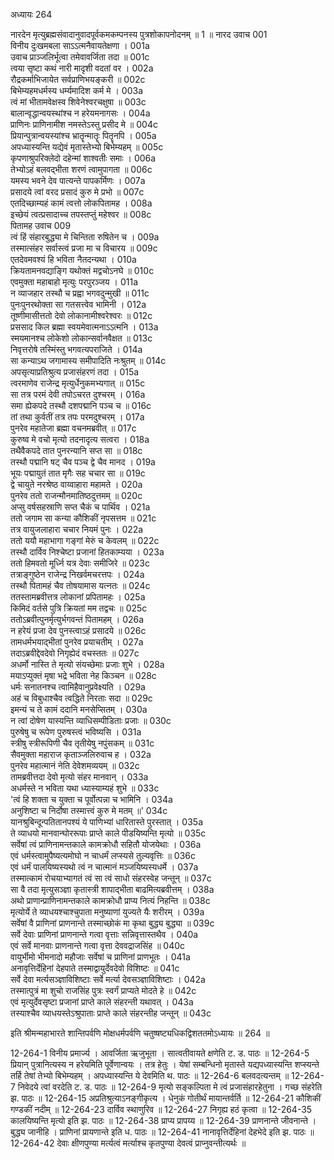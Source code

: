 अध्यायः 264

नारदेन मृत्युब्रह्मसंवादानुवादपूर्वकमकम्पनस्य पुत्रशोकापनोदनम् ॥ 1 ॥
नारद उवाच 	001  
विनीय दुःखमबला साऽऽत्मनैवायतेक्षणा ।	001a  
उवाच प्राञ्जलिर्भूत्वा तमेवावर्जिता तदा ॥	001c  
त्वया सृष्टा कथं नारी मादृशी वदतां वर ।	002a  
रौद्रकर्माभिजायेत सर्वप्राणिभयङ्करी ॥	002c  
बिभेम्यहमधर्मस्य धर्म्यमादिश कर्म मे ।	003a  
त्वं मां भीतामवेक्षस्व शिवेनेश्वरचक्षुषा ॥	003c  
बालान्वृद्धान्वयस्थांश्च न हरेयमनागसः ।	004a  
प्राणिनः प्राणिनामीश नमस्तेऽस्तु प्रसीद मे ॥	004c  
प्रियान्पुत्रान्वयस्यांश्च भ्रातॄन्मातॄः पितॄनपि ।	005a  
अपध्यास्यन्ति यद्येवं मृतास्तेभ्यो बिभेम्यहम् ॥	005c  
कृपणाश्रुपरिक्लेदो दहेन्मां शाश्वतीः समाः ।	006a  
तेभ्योऽहं बलवद्भीता शरणं त्वामुपागता ॥	006c  
यमस्य भवने देव पात्यन्ते पापकर्मिणः ।	007a  
प्रसादये त्वां वरद प्रसादं कुरु मे प्रभो ॥	007c  
एतदिच्छाम्यहं कामं त्वत्तो लोकपितामह ।	008a  
इच्छेयं त्वत्प्रसादाच्च तपस्तप्तुं महेश्वर ॥	008c  
पितामह उवाच 	009  
त्वं हिं संहारबुद्ध्या मे चिन्तिता रुषितेन च ।	009a  
तस्मात्संहर सर्वास्त्वं प्रजा मा च विचारय ॥	009c  
एतदेवमवश्यं हि भविता नैतदन्यथा ।	010a  
क्रियतामनवद्याङ्गि यथोक्तं मद्वचोऽनघे ॥	010c  
एवमुक्ता महाबाहो मृत्युः परपुरञ्जय ।	011a  
न व्याजहार तस्थौ च प्रह्वा भगवदुन्मुखी ॥	011c  
पुनःपुनरथोक्ता सा गतसत्त्वेव भामिनी ।	012a  
तूष्णीमासीत्ततो देवो लोकानामीश्वरेश्वरः ॥	012c  
प्रससाद किल ब्रह्मा स्वयमेवात्मनाऽऽत्मनि ।	013a  
स्मयमानश्च लोकेशो लोकान्सर्वानवैक्षत ॥	013c  
निवृत्तरोषे तस्मिंस्तु भगवत्यपराजिते ।	014a  
सा कन्याऽथ जगामास्य समीपादिति नःश्रुतम् ॥	014c  
अपसृत्याप्रतिश्रुत्य प्रजासंहरणं तदा ।	015a  
त्वरमाणेव राजेन्द्र मृत्युर्धेनुकमभ्यगात् ॥	015c  
सा तत्र परमं देवी तपोऽचरत दुश्चरम् ।	016a  
समा ह्येकपदे तस्थौ दशपद्मानि पञ्च च ॥	016c  
तां तथा कुर्वतीं तत्र तपः परमदुश्चरम् ।	017a  
पुनरेव महातेजा ब्रह्मा वचनमब्रवीत् ॥	017c  
कुरुष्व मे वचो मृत्यो तदनादृत्य सत्वरा ।	018a  
तथैवैकपदे तात पुनरन्यानि सप्त सा ॥	018c  
तस्थौ पद्मानि षट् चैव पञ्च द्वे चैव मानद ।	019a  
भूयः पद्मायुतं तात मृगैः सह चचार सा ॥	019c  
द्वे चायुते नरश्रेष्ठ वाय्वाहारा महामते ।	020a  
पुनरेव ततो राजन्मौनमातिष्ठदुत्तमम् ॥	020c  
अप्सु वर्षसहस्राणि सप्त चैकं च पार्थिव ।	021a  
ततो जगाम सा कन्या कौशिकीं नृपसत्तम ॥	021c  
तत्र वायुजलाहारा चचार नियमं पुनः ।	022a  
ततो ययौ महाभागा गङ्गां मेरुं च केवलम् ॥	022c  
तस्थौ दार्विव निश्चेष्टा प्रजानां हितकाम्यया ।	023a  
ततो हिमवतो मूर्ध्नि यत्र देवाः समीजिरे ॥	023c  
तत्राङ्गुष्ठेन राजेन्द्र निखर्वमचरत्तपः ।	024a  
तस्थौ पितामहं चैव तोषयामास यत्नतः ॥	024c  
ततस्तामब्रवीत्तत्र लोकानां प्रपितामहः ।	025a  
किमिदं वर्तसे पुत्रि क्रियतां मम तद्वचः ॥	025c  
ततोऽब्रवीत्पुनर्मृत्युर्भगवन्तं पितामहम् ।	026a  
न हरेयं प्रजा देव पुनस्त्वाऽहं प्रसादये ॥	026c  
तामधर्मभयाद्भीतां पुनरेव प्रयाचतीम् ।	027a  
तदाऽब्रवीद्देवदेवो निगृह्येदं वचस्ततः ॥	027c  
अधर्मो नास्ति ते मृत्यो संयच्छेमाः प्रजाः शुभे ।	028a  
मयाऽप्युक्तं मृषा भद्रे भविता नेह किञ्चन ॥	028c  
धर्मः सनातनश्च त्वामिहैवानुप्रवेक्ष्यति ।	029a  
अहं च विबुधाश्चैव त्वद्धिते निरताः सदा ॥	029c  
इमन्यं च ते कामं ददानि मनसेप्सितम् ।	030a  
न त्वां दोषेण यास्यन्ति व्याधिसम्पीडिताः प्रजाः ॥	030c  
पुरुषेषु च रूपेण पुरुषस्त्वं भविष्यसि ।	031a  
स्त्रीषु स्त्रीरूपिणी चैव तृतीयेषु नपुंसकम् ॥	031c  
सैवमुक्ता महाराज कृताञ्जलिरुवाच ह ।	032a  
पुनरेव महात्मानं नेति देवेशमव्ययम् ॥	032c  
तामब्रवीत्तदा देवो मृत्यो संहर मानवान् ।	033a  
अधर्मस्ते न भविता यथा ध्यास्याम्यहं शुभे ॥	033c  
\'त्वं हि शक्ता च युक्ता च पूर्वोत्पन्ना च भामिनि ।	034a  
अनुशिष्टा च निर्दोषा तस्मात्त्वं कुरु मे मतम् ॥\'	034c  
यानश्रुबिन्दून्पतितानपश्यं ये पाणिभ्यां धारितास्ते पुरस्तात् ।	035a  
ते व्याधयो मानवान्घोररूपाः प्राप्ते काले पीडयिष्यन्ति मृत्यो ॥	035c  
सर्वेषां त्वं प्राणिनामन्तकाले कामक्रोधौ सहितौ योजयेथाः ।	036a  
एवं धर्मस्त्वामुपैष्यत्यमोघो न चाधर्मं लप्स्यसे तुल्यवृत्तिः ॥	036c  
एवं धर्मं पालयिष्यस्यथो त्वं न चात्मानं मञ्जयिष्यस्यधर्मे ।	037a  
तस्मात्कामं रोचयाभ्यागतं त्वं सा त्वं साधो संहरस्वेह जन्तून् ॥	037c  
सा वै तदा मृत्युसञ्ज्ञा कृतास्त्री शापाद्भीता बाढमित्यब्रवीत्तम् ।	038a  
अथो प्राणान्प्राणिनामन्तकाले कामक्रोधौ प्राप्य नित्यं निहन्ति ॥	038c  
मृत्योर्ये ते व्याधयश्चाश्चुपाता मनुष्याणां युज्यते यैः शरीरम् ।	039a  
सर्वेषां वै प्राणिनां प्राणनान्ते तस्माच्छोकं मा कृथा बुद्ध्य बुद्ध्या ॥	039c  
सर्वे देवाः प्राणिनां प्राणनान्ते गत्वा वृत्ताः सन्निवृत्तास्तथैव ।	040a  
एवं सर्वे मानवाः प्राणनान्ते गत्वा वृत्ता देववद्राजसिंह ॥	040c  
वायुर्भीमो भीमनादो महौजाः सर्वेषां च प्राणिनां प्राणभूतः ।	041a  
अनावृत्तिर्देहिनां देहपाते तस्माद्वायुर्देवदेवो विशिष्टः ॥	041c  
सर्वे देवा मर्त्यसञ्ज्ञाविशिष्टाः सर्वे मर्त्या देवसञ्ज्ञाविशिष्टाः ।	042a  
तस्मात्पुत्रं मा शुचो राजसिंह पुत्रः स्वर्गं प्राप्यते मोदते हे ॥	042c  
एवं मृत्युर्देवसृष्टा प्रजानां प्राप्ते काले संहरन्ती यथावत् ।	043a  
तस्याश्चैव व्याधयस्तेऽश्रुपाताः प्राप्ते काले संहरन्तीह जन्तून् ॥ 	043c  

इति श्रीमन्महाभारते शान्तिपर्वणि मोक्षधर्मपर्वणि चतुष्षष्ट्यधिकद्विशततमोऽध्यायः ॥ 264 ॥

12-264-1 विनीय प्रमार्ज्य । आवर्जिता ऋजुभूता । सात्वतीवायते क्षणेति ट. ड. पाठः ॥ 12-264-5 प्रियान् पुत्रानित्यस्य न हरेयमिति पूर्वेणान्वयः । तत्र हेतुः । येषां सम्बन्धिनो मृतास्ते यद्यपध्यास्यन्ति शप्स्यन्ते तर्हि तेषां तेभ्यो बिभेम्यहम् । अपध्यास्यन्ति ये देवमिति थ. पाठः ॥ 12-264-6 बलवदत्यन्तम् ॥ 12-264-7 निवेदये त्वां वरदेति ट. ड. पाठः ॥ 12-264-9 मृत्यो सङ्कल्पिता मे त्वं प्रजासंहारहेतुना । गच्छ संहरेति झ. पाठः ॥ 12-264-15 अप्रतिश्रुत्याऽनङ्गीकृत्य । धेनुकं गोतीर्थं मायान्तर्वर्ति ॥ 12-264-21 कौशिकीं गण्डकीं नदीम् ॥ 12-264-23 दार्विव स्थाणुरिव ॥ 12-264-27 निगृह्य हठं कृत्वा ॥ 12-264-35 कालयिष्यन्ति मृत्यो इति झ. पाठः ॥ 12-264-38 प्राप्य प्रापय्य ॥ 12-264-39 प्राणनान्ते जीवनान्ते । बुद्ध्य जानीहि । प्राणिनां प्रायणान्ते इति ध. पाठः ॥ 12-264-41 नानावृत्तिर्देहिनां देहभेदे इति झ. पाठः ॥ 12-264-42 देवाः क्षीणपुण्या मर्त्यत्वं मर्त्याश्च कृतपुण्या देवत्वं प्राप्नुवन्तीत्यर्थः ॥
